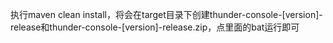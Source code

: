 执行maven clean install，将会在target目录下创建thunder-console-[version]-release和thunder-console-[version]-release.zip，点里面的bat运行即可